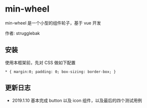 # min-wheel
min-wheel 是一个小型的组件轮子，基于 vue 开发

作者: strugglebak

## 安装
使用本框架前，先对 CSS 做如下配置
```
* { margin:0; padding: 0; box-sizing: border-box; }
```

## 更新日志
- 2019.1.10
基本完成 button 以及 icon 组件，以及最后的四个测试用例
